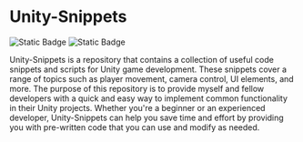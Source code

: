 # Unity-Snippets

![Static Badge](https://img.shields.io/badge/Unity-000000?style=for-the-badge&logo=unity)
![Static Badge](https://img.shields.io/badge/Unity-000000)

Unity-Snippets is a repository that contains a collection of useful code snippets and scripts for Unity game development. These snippets cover a range of topics such as player movement, camera control, UI elements, and more. The purpose of this repository is to provide myself and fellow developers with a quick and easy way to implement common functionality in their Unity projects. Whether you're a beginner or an experienced developer, Unity-Snippets can help you save time and effort by providing you with pre-written code that you can use and modify as needed.
